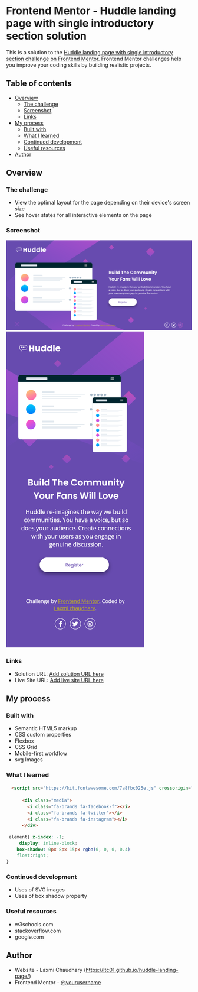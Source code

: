 # Frontend Mentor - Huddle landing page with single introductory section solution

This is a solution to the [Huddle landing page with single introductory section challenge on Frontend Mentor](https://www.frontendmentor.io/challenges/huddle-landing-page-with-a-single-introductory-section-B_2Wvxgi0). Frontend Mentor challenges help you improve your coding skills by building realistic projects. 

## Table of contents

- [Overview](#overview)
  - [The challenge](#the-challenge)
  - [Screenshot](#screenshot)
  - [Links](#links)
- [My process](#my-process)
  - [Built with](#built-with)
  - [What I learned](#what-i-learned)
  - [Continued development](#continued-development)
  - [Useful resources](#useful-resources)
- [Author](#author)

## Overview

### The challenge

- View the optimal layout for the page depending on their device's screen size
- See hover states for all interactive elements on the page

### Screenshot

![](./Desktop-view.png)
![](./Mobile-view.png)


### Links

- Solution URL: [Add solution URL here](https://your-solution-url.com)
- Live Site URL: [Add live site URL here](https://your-live-site-url.com)

## My process

### Built with

- Semantic HTML5 markup
- CSS custom properties
- Flexbox
- CSS Grid
- Mobile-first workflow
- svg Images

### What I learned

```html
  <script src="https://kit.fontawesome.com/7a8fbc025e.js" crossorigin="anonymous"></script>

      <div class="media">
        <i class="fa-brands fa-facebook-f"></i>
        <i class="fa-brands fa-twitter"></i>
        <i class="fa-brands fa-instagram"></i>
      </div>
```
```css
 element{ z-index: -1;
     display: inline-block;
    box-shadow: 0px 8px 15px rgba(0, 0, 0, 0.4)
    float:right;
}
```

### Continued development

- Uses of SVG images
- Uses of box shadow property

### Useful resources

- w3schools.com
- stackoverflow.com
- google.com

## Author

- Website - Laxmi Chaudhary (https://ltc01.github.io/huddle-landing-page/)
- Frontend Mentor - [@yourusername](https://www.frontendmentor.io/profile/yourusername)

